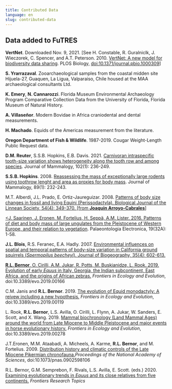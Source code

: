 ```yaml
---
title: Contributed Data
language: en
slug: contributed-data
---
```


## Data added to FuTRES

<b>VertNet</b>. Downloaded Nov. 9, 2021. [See H. Constable, R. Guralniclk, J. Wieczorek, C. Spencer, and A.T. Peterson. 2010. <a href="https://journals.plos.org/plosbiology/article?id=10.1371/journal.pbio.1000309">VertNet: A new model for biodiversity data sharing</a>. PLOS Biology, <a href="https://doi.org/10.1371/journal.pbio.1000309">doi:10.1371/journal.pbio.1000309</a>]

<b>S. Yrarrazaval</b>. Zooarchaeological samples from the coastal midden site Hijuela-27, Guaquen, La Ligua, Valparaiso, Chile housed at the MAA archaeological consultants Ltd.

<b>K. Emery</b>, <b>N. Cannarozzi</b>. Florida Museum Environmental Archaeology Program Comparative Collection Data from the University of Florida, Florida Museum of Natural History.

<b>A. Villaseñor</b>. Modern Bovidae in Africa craniodental and dental measurements.

<b>H. Machado</b>. Equids of the Americas measurement from the literature.

<b>Oregon Department of Fish & Wildlife</b>. 1987-2019. Cougar Weight-Length Public Request data.

<b>D.M. Reuter</b>, S.S.B. Hopkins, E.B. Davis. 2021. <a href="https://academic.oup.com/jmammal/article/102/1/236/6175216?login=true">Carnivoran intraspecific tooth-size variation shows heterogeneity along the tooth row and among species</a>. Journal of Mammalogy, 102(1): 236-249.

<b>S.S.B. Hopkins</b>. 2008. <a href="https://academic.oup.com/jmammal/article/89/1/232/1022393?login=true">Reassessing the mass of exceptionally large rodents using toothrow lenght and area as proxies for body mass</a>. Journal of Mammalogy, 89(1): 232-243.

M.T. Alberdi, J.L. Prado, E. Ortiz-Jaureguizar. 2008. <a href="https://academic.oup.com/biolinnean/article-abstract/54/4/349/2662116">Patterns of body size changes in fossil and living Equini (Perissodactyla). Biological Journal of the Linnean Society, 54(4): 349-370. [from <b>Joaquin Arroyo-Cabrales</b>]

<J. Saarinen</b>, J. Eronen, M. Fortelius, H. Seppä, A.M. Lister. 2016. <a href="https://www.researchgate.net/profile/Jussi-Eronen/publication/308079231_Patterns_of_diet_and_body_mass_of_large_ungulates_from_the_Pleistocene_of_Western_Europe_and_their_relation_to_vegetation/links/57d95c2808ae601b39b152d6/Patterns-of-diet-and-body-mass-of-large-ungulates-from-the-Pleistocene-of-Western-Europe-and-their-relation-to-vegetation.pdf">Patterns of diet and body mass of large ungulates from the Pleistocene of Western Europe, and their relation to vegetation</a>. Palaeontologia Electronica, 19(32A): 1-58.

<b>J.L. Blois</b>, R.S. Feranec, E.A. Hadly. 2007. <a href="https://onlinelibrary.wiley.com/doi/full/10.1111/j.1365-2699.2007.01836.x?casa_token=lIooWtgk6mYAAAAA%3Az7lWkFPuXrGFV_vasClfqQWT1NzPoMrLkiVcouyL03AO8pZmOqk95xOwLuOqEvk1fZarfLnON6w?">Environmental influences on spatial and temporal patterns of body-size variation in California ground squirrels (<i>Spermopilus beecheyi</i>). Journal of Biogeography, 35(4): 602-613.

<b>R.L. Bernor</b>, O. Cirilli, A.M. Jukar, R. Potts, M. Buskianidze, L. Rook. 2019. <a href="https://www.frontiersin.org/articles/10.3389/fevo.2019.00166/full">Evolution of early <i>Equus</i> in Italy, Georgia, the Indian subcontinent, East Africa, and the origins of African zebras.</a> <i>Frontiers in Ecology and Evolution</i>, doi:10.3389/evo.2019.00166

C.M. Janis and <b>R.L. Bernor</b>. 2019. <a href="https://www.frontiersin.org/articles/10.3389/fevo.2019.00119/full">The evolution of Equid monodactyly: A reivew including a new hypothesis.</a> <i>Frontiers in Ecology and Evolution</i>, doi:10.3389/evo.2019.00119

L. Rook, <b>R.L. Bernor</b>, L.S. Avilla, O. Cirilli, L. Flynn, A. Jukar, W. Sanders, E. Scott, and X. Wang. 2019. <a href="https://www.frontiersin.org/articles/10.3389/fevo.2019.00278/full">Mammal biochronology (Land Mammal Ages) around the world from Late Miocene to Middle Pleistocene and major events in horse evolutionary history.</a> <i> Frontiers in Ecology and Evolution</i>, doi:10.3389/evo.2019.00278

J.T.Eronen, M.M. Ataabadi, A. Micheels, A. Karme, <b>R.L. Bernor</b>, and M. Fortelius. 2009. <a href="https://www.pnas.org/content/pnas/106/29/11867.full.pdf">Distribution history and climatic controls of the Late Miocene Pikermian chronofauna.</a><i>Proceedings of the National Academy of Sciences</i>, doi:10.1073/pnas.0902598106

R.L. Bernor, G.M. Semprebon, F. Rivals, L.S. Avilla, E. Scott. (eds.) 2020. <a href="http://links.email.frontiersin.org/ls/click?upn=AAaFa03elZRFPXQ6ShiKwAPsR8oZaO3IEOnZve2aIAX3qZIVWJeLTPPql-2B22dh208kR3qtWyGyhsgedUaduFNQ-3D-3DeD5C_OQpWTOfbP2DYWbxzOOMdRw9A4i1rTLQfM2QaVo-2BjXq2xTr1apgAwCTpbe9Yg9TJpIXZju0TuSGI3p00SwO9XXnBvKdKMiH4ipFa16OBFHbUzZDB8otgbcwO2bXAtztbhUR3GyY9SUbcv4DWL2qwUEn-2BRbtpYweyyqHE-2B5Ff7CcYbLNm2T5j-2BHZnO4AopJsLvyjATV-2BniSi0icSo645UZmWhbfqQfm9T5NP0cIJp-2FU40-2BAZkKacOoJ0-2ByT2JN-2FRckHQ7CgoseuWgoGjRwFwWyyhDgUB-2FksErOhpGO3k8YjKxdUv7Fyc7q3t1qnLvUOOQifHlWz6AU6K8Hh-2Fkctl7R3znq1TubBvdxFM-2FGpp-2FZ0TTQdbSaBXxKmbE1zvIqSFuFo0L5L8ZeSeO740pirkj91CLoGlNvsVNtlpKoiFEifIUzs8zH2oN1dHVpIHa1c89C3sMjhxEKlHrKD36kSAWYRsSqcfc57xwL9iF4aFQvXL4-3D">Examining evolutionary trends in <i>Equus</i> and its close relatives from five continents.</a> <i>Frontiers Research Topics</i>
